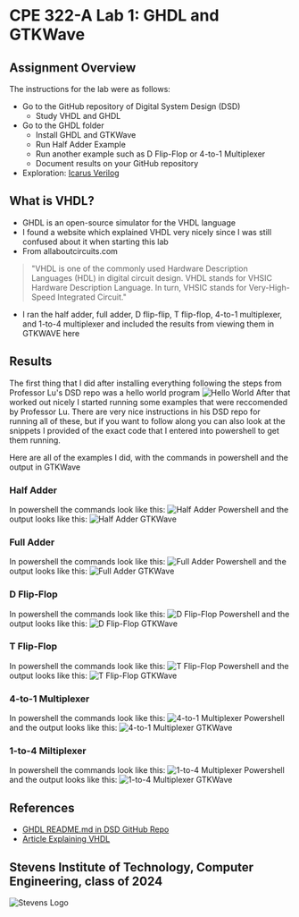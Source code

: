 # CPE 322-A Lab 1: GHDL and GTKWave

## Assignment Overview
The instructions for the lab were as follows:
* Go to the GitHub repository of Digital System Design (DSD)
  * Study VHDL and GHDL
* Go to the GHDL folder
  * Install GHDL and GTKWave
  * Run Half Adder Example
  * Run another example such as D Flip-Flop or 4-to-1 Multiplexer
  * Document results on your GitHub repository
* Exploration: [Icarus Verilog](https://en.wikipedia.org/wiki/Icarus_Verilog)

## What is VHDL?
* GHDL is an open-source simulator for the VHDL language
* I found a website which explained VHDL very nicely since I was still confused about it when starting this lab
* From allaboutcircuits.com
> "VHDL is one of the commonly used Hardware Description Languages (HDL) in digital circuit design. VHDL stands for VHSIC Hardware Description Language. In turn, VHSIC stands for Very-High-Speed Integrated Circuit."
* I ran the half adder, full adder, D flip-flip, T flip-flop, 4-to-1 multiplexer, and 1-to-4 multiplexer and included the results from viewing them in GTKWAVE here

## Results
The first thing that I did after installing everything following the steps from Professor Lu's DSD repo was a hello world program
![Hello World](images/helloworld.png)
After that worked out nicely I started running some examples that were reccomended by Professor Lu.
There are very nice instructions in his DSD repo for running all of these, but if you want to follow along you can also look at the snippets I provided of the exact code that I entered into powershell to get them running.

Here are all of the examples I did, with the commands in powershell and the output in GTKWave
### Half Adder
In powershell the commands look like this:
![Half Adder Powershell](images/powershellHA.png)
and the output looks like this:
![Half Adder GTKWave](images/gtkwaveHA.png)

### Full Adder
In powershell the commands look like this:
![Full Adder Powershell](images/powershellFA.png)
and the output looks like this:
![Full Adder GTKWave](images/gtkwaveFA.png)

### D Flip-Flop
In powershell the commands look like this:
![D Flip-Flop Powershell](images/powershellDFF.png)
and the output looks like this:
![D Flip-Flop GTKWave](images/gtkwaveDFF.png)

### T Flip-Flop
In powershell the commands look like this:
![T Flip-Flop Powershell](images/powershellTFF.png)
and the output looks like this:
![T Flip-Flop GTKWave](images/gtkwaveTFF.png)

### 4-to-1 Multiplexer
In powershell the commands look like this:
![4-to-1 Multiplexer Powershell](images/powershell4to1multiplex.png)
and the output looks like this:
![4-to-1 Multiplexer GTKWave](images/gtkwave4to1multiplex.png)

### 1-to-4 Miltiplexer
In powershell the commands look like this:
![1-to-4 Multiplexer Powershell](images/powershell1to4multiplex.png)
and the output looks like this:
![1-to-4 Multiplexer GTKWave](images/gtkwave1to4multiplex.png)

## References
* [GHDL README.md in DSD GitHub Repo](https://github.com/kevinwlu/dsd/tree/master/ghdl)
* [Article Explaining VHDL](https://www.allaboutcircuits.com/technical-articles/hardware-description-langauge-getting-started-vhdl-digital-circuit-design/)

## Stevens Institute of Technology, Computer Engineering, class of 2024
![Stevens Logo](https://web.stevens.edu/news/newspoints/brand-logos/2020/Circular/Stevens-Circular-Logo-2020_RED.png)
 
